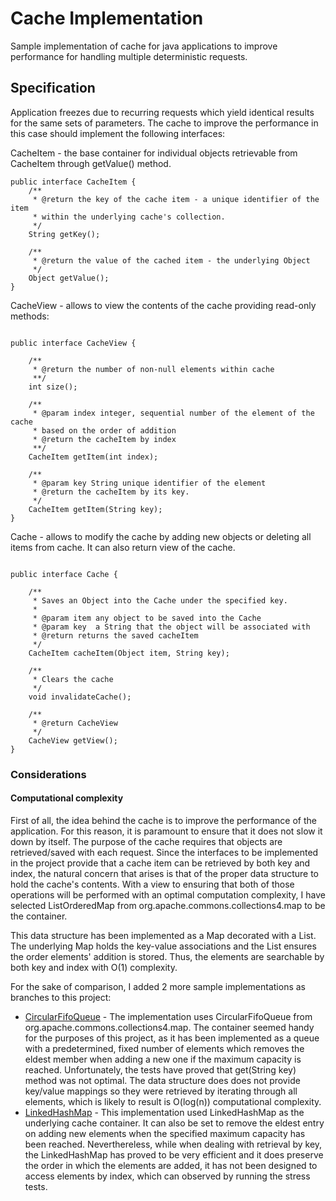 # Cache Implementation

Sample implementation of cache for java applications to improve performance for handling multiple deterministic requests.

## Specification

Application freezes due to recurring requests which yield identical results for the same sets of parameters. The cache to improve the performance in this case should implement the following interfaces:

CacheItem - the base container for individual objects retrievable from CacheItem through getValue() method.   

```
public interface CacheItem {
    /**
     * @return the key of the cache item - a unique identifier of the item 
     * within the underlying cache's collection.
     */
    String getKey();

    /**
     * @return the value of the cached item - the underlying Object
     */
    Object getValue();
}

```
CacheView - allows to view the contents of the cache providing read-only methods:
```

public interface CacheView {

    /**
     * @return the number of non-null elements within cache
     **/
    int size();

    /**
     * @param index integer, sequential number of the element of the cache
     * based on the order of addition
     * @return the cacheItem by index
     **/
    CacheItem getItem(int index);

    /**
     * @param key String unique identifier of the element
     * @return the cacheItem by its key.
     */
    CacheItem getItem(String key);
}

```
Cache - allows to modify the cache by adding new objects or deleting all items from cache. It can also return view of the cache.
```

public interface Cache {

    /**
     * Saves an Object into the Cache under the specified key.
     *
     * @param item any object to be saved into the Cache
     * @param key  a String that the object will be associated with
     * @return returns the saved cacheItem
     */
    CacheItem cacheItem(Object item, String key);

    /**
     * Clears the cache
     */
    void invalidateCache();

    /**
     * @return CacheView
     */
    CacheView getView();
}

```

### Considerations

#### Computational complexity

First of all, the idea behind the cache is to improve the performance of the application. For this reason, it is paramount to ensure that it does not slow it down by itself. The purpose of the cache requires that objects are retrieved/saved with each request. Since the interfaces to be implemented in the project provide that a cache item can be retrieved by both key and index, the natural concern that arises is that of the proper data structure to hold the cache's contents. With a view to ensuring that both of those operations will be performed with an optimal computation complexity, I have selected ListOrderedMap from org.apache.commons.collections4.map to be the container. 

This data structure has been implemented as a Map decorated with a List. The underlying Map holds the key-value associations and the List ensures the order elements' addition is stored. Thus, the elements are searchable by both key and index with O(1) complexity.

For the sake of comparison, I added 2 more sample implementations as branches to this project:
* [CircularFifoQueue](https://github.com/krystiankowalik/cache/tree/CircularFifoQueue_Impl/) - The implementation uses CircularFifoQueue from org.apache.commons.collections4.map. The container seemed handy for the purposes of this project, as it has been implemented as a queue with a predetermined, fixed number of elements which removes the eldest member when adding a new one if the maximum capacity is reached. Unfortunately, the tests have proved that get(String key) method was not optimal. The data structure does does not provide key/value mappings so they were retrieved by iterating through all elements, which is likely to result is O(log(n)) computational complexity.
* [LinkedHashMap](https://github.com/krystiankowalik/cache/tree/LinkedHashMap_impl) - This implementation used LinkedHashMap as the underlying cache container. It can also be set to remove the eldest entry on adding new elements when the specified maximum capacity has been reached. Neverthereless, while when dealing with retrieval by key, the LinkedHashMap has proved to be very efficient and it does preserve the order in which the elements are added, it has not been designed to access elements by index, which can observed by running the stress tests.

 
 

